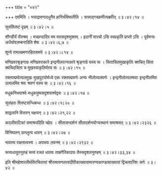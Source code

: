 +++
title = "०४२"

+++
एवमिति । भयाद्रावणादधुनैव हानिर्भविष्यतीति । त्रासाद्गच्छामीत्यब्रवीत्  ॥  ३।४२।१४ ॥   

  

सुसंश्लिष्टं दृढम्  ॥  ३।४२।५ ॥   

  

शौण्डीर्यं पौरुषम् । मच्छन्दादिव मम मतसदृशमुक्तम् । इदानीं मारचो ऽसि स्वप्रकृतिं प्राप्तो ऽसि । पूर्वमन्यः अधैर्यावलम्बनादिति शेषः  ॥  ३।४२।६,७ ॥   

  

शून्ये रामलक्ष्मणरहितसमये  ॥  ३।४२।८१४ ॥   

  

मणिप्रवरश्रृङ्गाग्रः मणिप्रवराकारे इन्द्रनीलरत्नाकारे श्रृङ्गाग्रे यस्य सः । सितासितमुखाकृतिः क्वचित् सिता क्वचिदसिता च मुखस्याकृतिर्यस्य सः  ॥  ३।४२।१५ ॥   

  

रक्तपद्ममोत्पलमुखः मुखपुटयोर्मध्ये एकः रक्तपद्मवर्णः अन्यः नीलोत्पलवर्णः । इन्द्रनीलोत्पलश्रवाः इन्द्रनीलमिव उत्पलमिव श्रवः श्रवणं यस्य सः  ॥  ३।४२।१६ ॥   

  

मधूकनिभपार्श्वः मधूकपुष्पसदृशपार्श्वद्वयः  ॥  ३।४२।१७ ॥   

  

सुसंहतः श्लिष्टसन्धिबन्धः  ॥  ३।४२।१८२० ॥   

  

शाद्वलानि वित्तरन् भक्षयन्  ॥  ३।४२।२१,२२ ॥   

  

कदलीवाटिकां समाश्रयदिति च्छेदः । सीतासन्दर्शनं सीतादर्शनयोग्यस्थानं समाश्रयत्  ॥  ३।४२।२३२६ ॥   

  

विनिष्पतन् उत्प्लुत्य धावन्  ॥  ३।४२।२७ ॥   

  

भावस्य राक्षसत्वस्य । अपचयः लवनम्  ॥  ३।४२।२९३२ ॥   

  

रूप्यधातुतनूरुहं रूप्यं रजतं धातवः ताम्रगैरिकादयः तैस्सदृशतनूरुहम्  ॥  ३।४२।३३,३४ ॥   

  

इति श्रीमहेश्वरतीर्थविरचितायां श्रीरामायणतत्त्वदीपीकाख्यायामारण्यकाण्डव्याख्यायां द्विचत्वारिंशः सर्गः  ॥  ३।४२ ॥   

  

